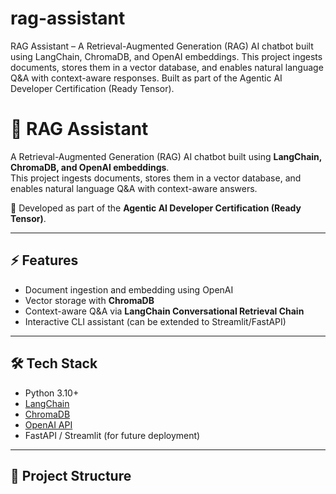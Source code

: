 # rag-assistant
RAG Assistant – A Retrieval-Augmented Generation (RAG) AI chatbot built using LangChain, ChromaDB, and OpenAI embeddings. This project ingests documents, stores them in a vector database, and enables natural language Q&amp;A with context-aware responses. Built as part of the Agentic AI Developer Certification (Ready Tensor).

# 🧠 RAG Assistant

A Retrieval-Augmented Generation (RAG) AI chatbot built using **LangChain, ChromaDB, and OpenAI embeddings**.  
This project ingests documents, stores them in a vector database, and enables natural language Q&A with context-aware answers.  

🚀 Developed as part of the **Agentic AI Developer Certification (Ready Tensor)**.

---

## ⚡ Features
- Document ingestion and embedding using OpenAI
- Vector storage with **ChromaDB**
- Context-aware Q&A via **LangChain Conversational Retrieval Chain**
- Interactive CLI assistant (can be extended to Streamlit/FastAPI)

---

## 🛠️ Tech Stack
- Python 3.10+
- [LangChain](https://www.langchain.com/)
- [ChromaDB](https://www.trychroma.com/)
- [OpenAI API](https://platform.openai.com/)
- FastAPI / Streamlit (for future deployment)

---

## 📂 Project Structure

